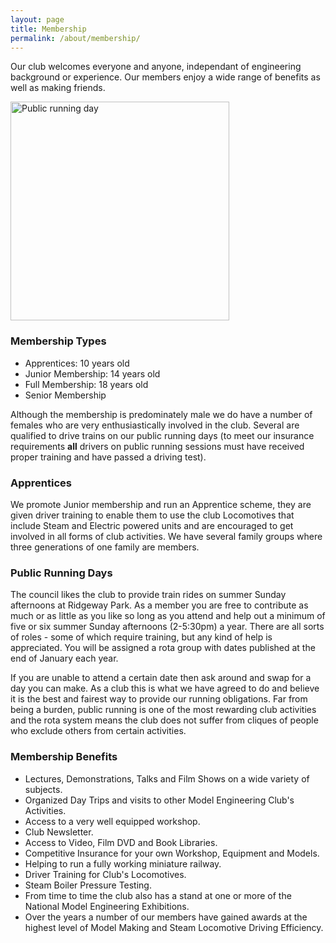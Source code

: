 ```yaml
---
layout: page
title: Membership
permalink: /about/membership/
---
```


<div class="perex">
  Our club welcomes everyone and anyone, independant of engineering background or experience. Our members enjoy a wide range of benefits as well as making friends.
</div>

<a href="/img/content/membership-01.jpg" data-lightbox="img1"><img src="http://chingford-model-engineering.com/img/content/membership-01.jpg" alt="Public running day" width="350" class="pull-right hidden-xs"></a>
<h3>Membership Types</h3>
<ul>
    <li>Apprentices: 10 years old</li>
    <li>Junior Membership: 14 years old</li>
    <li>Full Membership: 18 years old</li>
    <li>Senior Membership</li>
</ul>

<p>Although the membership is predominately male we do have a number of females who are very enthusiastically involved in the club. Several are qualified to drive trains on our public running days (to meet our insurance requirements <b>all</b> drivers on public running sessions must have received proper training and have passed a driving test).</p>

<h3>Apprentices</h3>
<p>We promote Junior membership and run an Apprentice scheme, they are given driver training to enable them to use the club Locomotives that include Steam and Electric powered units and are encouraged to get involved in all forms of club activities. We have several family groups where three generations of one family are members.</p>

<h3>Public Running Days</h3>
<p>The council likes the club to provide train rides on summer Sunday afternoons at Ridgeway Park. As a member you are free to contribute as much or as little as you like so long as you attend and help out a minimum of five or six summer Sunday afternoons (2-5:30pm) a year. There are all sorts of roles - some of which require training, but any kind of help is appreciated. You will be assigned a rota group with dates published at the end of January each year.</p>
<p>If you are unable to attend a certain date then ask around and swap for a day you can make. As a club this is what we have agreed to do and believe it is the best and fairest way to provide our running obligations. Far from being a burden, public running is one of the most rewarding club activities and the rota system means the club does not suffer from cliques of people who exclude others from certain activities.</p>

<h3>Membership Benefits</h3>
<ul>
    <li>Lectures, Demonstrations, Talks and Film Shows on a wide variety of subjects.</li>
    <li>Organized Day Trips and visits to other Model Engineering Club's Activities.</li>
    <li>Access to a very well equipped workshop.</li>
    <li>Club Newsletter.</li>
    <li>Access to Video, Film DVD and Book Libraries.</li>
    <li>Competitive Insurance for your own Workshop, Equipment and Models.</li>
    <li>Helping to run a fully working miniature railway.</li>
    <li>Driver Training for Club's Locomotives.</li>
    <li>Steam Boiler Pressure Testing.</li>
    <li>From time to time the club also has a stand at one or more of the National Model Engineering Exhibitions.</li>
    <li>Over the years a number of our members have gained awards at the highest level of Model Making and Steam Locomotive Driving Efficiency.</li>
</ul>
